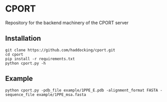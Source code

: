 # CPORT

Repository for the backend machinery of the CPORT server

## Installation

```text
git clone https://github.com/haddocking/cport.git
cd cport
pip install -r requirements.txt
python cport.py -h
```

## Example

```text
python cport.py -pdb_file example/1PPE_E.pdb -alignment_format FASTA -sequence_file example/1PPE_msa.fasta
```
